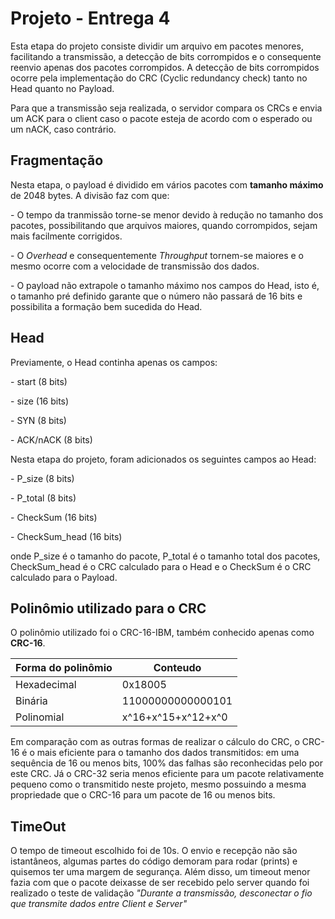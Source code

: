 ﻿# Projeto - Entrega 4

Esta etapa do projeto consiste dividir um arquivo em pacotes menores, facilitando a transmissão, a detecção de bits corrompidos e o consequente reenvio apenas dos pacotes corrompidos. A detecção de bits corrompidos ocorre pela implementação do CRC (Cyclic redundancy
 check) tanto no Head quanto no Payload.
<p>Para que a transmissão seja realizada, o servidor compara os CRCs e envia um ACK para o client caso o pacote esteja de acordo com o esperado ou um nACK, caso contrário.</p>
 
## Fragmentação

Nesta etapa, o payload é dividido em vários pacotes com <b>tamanho máximo</b> de 2048 bytes. A divisão faz com que:

<p>- O tempo da tranmissão torne-se menor devido à redução no tamanho dos pacotes, possibilitando que arquivos maiores, quando corrompidos, sejam mais facilmente corrigidos.</p>
<p>- O <i>Overhead</i> e consequentemente <i>Throughput</i> tornem-se maiores e o mesmo ocorre com a velocidade de transmissão dos dados. </p>
<p>- O payload não extrapole o tamanho máximo nos campos do Head, isto é, o tamanho pré definido garante que o número não passará de 16 bits e possibilita a formação bem sucedida do Head.</p>

## Head

Previamente, o Head continha apenas os campos:

<p>- start (8 bits)</p> 
<p>- size (16 bits)</p>
<p>- SYN (8 bits)</p> 
<p>- ACK/nACK (8 bits)</p>

Nesta etapa do projeto, foram adicionados os seguintes campos ao Head:

<p>- P_size (8 bits)</p>
<p>- P_total (8 bits)</p> 
<p>- CheckSum (16 bits)</p>
<p>- CheckSum_head (16 bits)</p>

onde P_size é o tamanho do pacote, P_total é o tamanho total dos pacotes, CheckSum_head é o CRC calculado para o Head e o CheckSum é o CRC calculado para o Payload.

## Polinômio utilizado para o CRC

O polinômio utilizado foi o CRC-16-IBM, também conhecido apenas como <b>CRC-16</b>. 


| <b>Forma do polinômio</b> | <b>Conteudo </b>   |
|-------------|--------------------|
| Hexadecimal |         0x18005    |
| Binária     |  11000000000000101 |
| Polinomial  | x^16+x^15+x^12+x^0 |

Em comparação com as outras formas de realizar o cálculo do CRC, o CRC-16 é o mais eficiente para o tamanho dos dados transmitidos: em uma sequência de 16 ou menos bits, 100% das falhas são reconhecidas pelo por este CRC. Já o CRC-32 seria menos eficiente para um pacote relativamente pequeno como o transmitido neste projeto, mesmo possuindo a mesma propriedade que o CRC-16 para um pacote de 16 ou menos bits.

## TimeOut

O tempo de timeout escolhido foi de 10s. O envio e recepção não são istantâneos, algumas partes do código demoram para rodar (prints) e quisemos ter uma margem de segurança. Além disso, um timeout menor fazia com que o pacote deixasse de ser recebido pelo server quando foi realizado o teste de validação <i>"Durante a transmissão, desconectar o fio que transmite dados entre Client e Server"</i>
